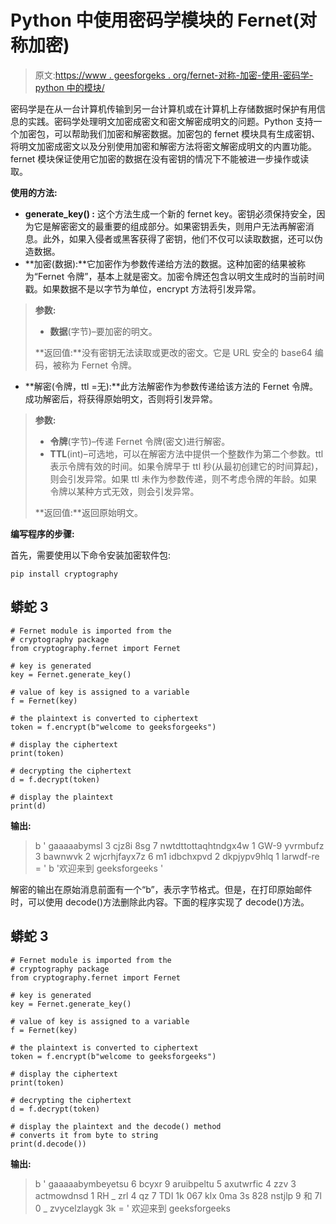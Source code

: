 # Python 中使用密码学模块的 Fernet(对称加密)

> 原文:[https://www . geesforgeks . org/fernet-对称-加密-使用-密码学-python 中的模块/](https://www.geeksforgeeks.org/fernet-symmetric-encryption-using-cryptography-module-in-python/)

密码学是在从一台计算机传输到另一台计算机或在计算机上存储数据时保护有用信息的实践。密码学处理明文加密成密文和密文解密成明文的问题。Python 支持一个加密包，可以帮助我们加密和解密数据。加密包的 fernet 模块具有生成密钥、将明文加密成密文以及分别使用加密和解密方法将密文解密成明文的内置功能。fernet 模块保证使用它加密的数据在没有密钥的情况下不能被进一步操作或读取。

**使用的方法:**

*   **generate_key() :** 这个方法生成一个新的 fernet key。密钥必须保持安全，因为它是解密密文的最重要的组成部分。如果密钥丢失，则用户无法再解密消息。此外，如果入侵者或黑客获得了密钥，他们不仅可以读取数据，还可以伪造数据。
*   **加密(数据):**它加密作为参数传递给方法的数据。这种加密的结果被称为“Fernet 令牌”，基本上就是密文。加密令牌还包含以明文生成时的当前时间戳。如果数据不是以字节为单位，encrypt 方法将引发异常。

> **参数:**
> 
> *   **数据**(字节)–要加密的明文。
> 
> **返回值:**没有密钥无法读取或更改的密文。它是 URL 安全的 base64 编码，被称为 Fernet 令牌。

*   **解密(令牌，ttl =无):**此方法解密作为参数传递给该方法的 Fernet 令牌。成功解密后，将获得原始明文，否则将引发异常。

> **参数:**
> 
> *   **令牌**(字节)–传递 Fernet 令牌(密文)进行解密。
> *   **TTL**(int)–可选地，可以在解密方法中提供一个整数作为第二个参数。ttl 表示令牌有效的时间。如果令牌早于 ttl 秒(从最初创建它的时间算起)，则会引发异常。如果 ttl 未作为参数传递，则不考虑令牌的年龄。如果令牌以某种方式无效，则会引发异常。
> 
> **返回值:**返回原始明文。

**编写程序的步骤:**

首先，需要使用以下命令安装加密软件包:

```
pip install cryptography

```

## 蟒蛇 3

```
# Fernet module is imported from the 
# cryptography package
from cryptography.fernet import Fernet

# key is generated
key = Fernet.generate_key()

# value of key is assigned to a variable
f = Fernet(key)

# the plaintext is converted to ciphertext
token = f.encrypt(b"welcome to geeksforgeeks")

# display the ciphertext
print(token)

# decrypting the ciphertext
d = f.decrypt(token)

# display the plaintext
print(d)
```

**输出:**

> b ' gaaaaabymsl 3 cjz8i 8sg 7 nwtdttottaqhtndgx4w 1 GW-9 yvrmbufz 3 bawnwvk 2 wjcrhjfayx7z 6 m1 idbchxpvd 2 dkpjypv9hlq 1 larwdf-re = '
> b '欢迎来到 geeksforgeeks '

解密的输出在原始消息前面有一个“b”，表示字节格式。但是，在打印原始邮件时，可以使用 decode()方法删除此内容。下面的程序实现了 decode()方法。

## 蟒蛇 3

```
# Fernet module is imported from the 
# cryptography package
from cryptography.fernet import Fernet

# key is generated
key = Fernet.generate_key()

# value of key is assigned to a variable
f = Fernet(key)

# the plaintext is converted to ciphertext
token = f.encrypt(b"welcome to geeksforgeeks")

# display the ciphertext
print(token)

# decrypting the ciphertext
d = f.decrypt(token)

# display the plaintext and the decode() method 
# converts it from byte to string
print(d.decode())
```

**输出:**

> b ' gaaaaabymbeyetsu 6 bcyxr 9 aruibpeltu 5 axutwrfic 4 zzv 3 actmowdnsd 1 RH _ zrl 4 qz 7 TDI 1k 067 klx 0ma 3s 828 nstjlp 9 和 7l 0 _ zvycelzlaygk 3k = '
> 欢迎来到 geeksforgeeks